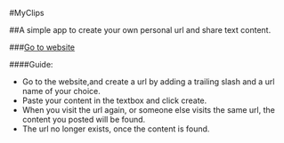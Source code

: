 #MyClips

##A simple app to create your own personal url and share text content.

###[Go to website](https://myclips.herokuapp.com)

####Guide:
* Go to the website,and create a url by adding a trailing slash and a url name of your choice.<br>
* Paste your content in the textbox and click create.<br>
* When you visit the url again, or someone else visits the same url, the content you posted will be found.<br>
* The url no longer exists, once the content is found.
